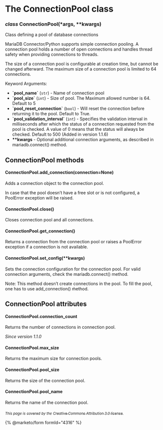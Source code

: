 # The ConnectionPool class

### _class_ ConnectionPool(\*args, \*\*kwargs)

Class defining a pool of database connections

MariaDB Connector/Python supports simple connection pooling. A connection pool holds a number of open connections and handles thread safety when providing connections to threads.

The size of a connection pool is configurable at creation time, but cannot be changed afterward. The maximum size of a connection pool is limited to 64 connections.

Keyword Arguments:

* **\`pool\_name\`** (`str`) - Name of connection pool
* **\`pool\_size\`** (`int`) - Size of pool. The Maximum allowed number is 64. Default to 5
* **\`pool\_reset\_connection\`** (`bool`) - Will reset the connection before returning it to the pool. Default to True.
* **\`pool\_validation\_interval\`** (`int`) - Specifies the validation interval in milliseconds after which the status of a connection requested from the pool is checked. A value of 0 means that the status will always be checked. Default to 500 (Added in version 1.1.6)
* **\*\*kwargs** - Optional additional connection arguments, as described in mariadb.connect() method.

## ConnectionPool methods

#### ConnectionPool.add\_connection(connection=None)

Adds a connection object to the connection pool.

In case that the pool doesn’t have a free slot or is not configured, a PoolError exception will be raised.

#### ConnectionPool.close()

Closes connection pool and all connections.

#### ConnectionPool.get\_connection()

Returns a connection from the connection pool or raises a PoolError exception if a connection is not available.

#### ConnectionPool.set\_config(\*\*kwargs)

Sets the connection configuration for the connection pool. For valid connection arguments, check the mariadb.connect() method.

Note: This method doesn’t create connections in the pool. To fill the pool, one has to use add\_connection() ḿethod.

## ConnectionPool attributes

#### ConnectionPool.connection\_count

Returns the number of connections in connection pool.

_Since version 1.1.0_

#### ConnectionPool.max\_size

Returns the maximum size for connection pools.

#### ConnectionPool.pool\_size

Returns the size of the connection pool.

#### ConnectionPool.pool\_name

Returns the name of the connection pool.

<sub>_This page is_</sub> [<sub>_covered_</sub>](license.md) <sub>_by the_</sub> [<sub>_Creative Commons Attribution 3.0 license_</sub>](https://creativecommons.org/licenses/by/3.0/legalcode)<sub>_._</sub>

{% @marketo/form formId="4316" %}
